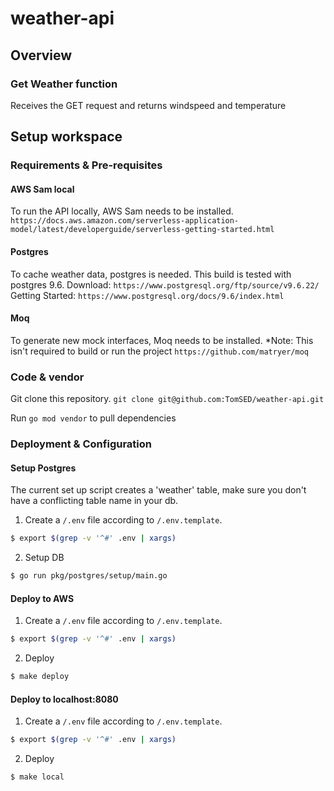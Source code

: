 # weather-api

## Overview
### Get Weather function
Receives the GET request and returns windspeed and temperature

## Setup workspace
### Requirements & Pre-requisites
#### AWS Sam local
To run the API locally, AWS Sam needs to be installed.
`https://docs.aws.amazon.com/serverless-application-model/latest/developerguide/serverless-getting-started.html`

#### Postgres
To cache weather data, postgres is needed. This build is tested with postgres 9.6.
Download: `https://www.postgresql.org/ftp/source/v9.6.22/`
Getting Started: `https://www.postgresql.org/docs/9.6/index.html`

#### Moq
To generate new mock interfaces, Moq needs to be installed. 
*Note: This isn't required to build or run the project
`https://github.com/matryer/moq`

### Code & vendor
Git clone this repository.
`git clone git@github.com:TomSED/weather-api.git`

Run `go mod vendor` to pull dependencies

### Deployment & Configuration
#### Setup Postgres
The current set up script creates a 'weather' table, make sure you don't have a conflicting table name in your db.
1. Create a `/.env` file according to `/.env.template`.
```bash
$ export $(grep -v '^#' .env | xargs)
```

2. Setup DB
```bash
$ go run pkg/postgres/setup/main.go
```

#### Deploy to AWS
1. Create a `/.env` file according to `/.env.template`.
```bash
$ export $(grep -v '^#' .env | xargs)
```

2. Deploy
```bash
$ make deploy
```

#### Deploy to localhost:8080
1. Create a `/.env` file according to `/.env.template`.
```bash
$ export $(grep -v '^#' .env | xargs)
```

2. Deploy
```bash
$ make local
```